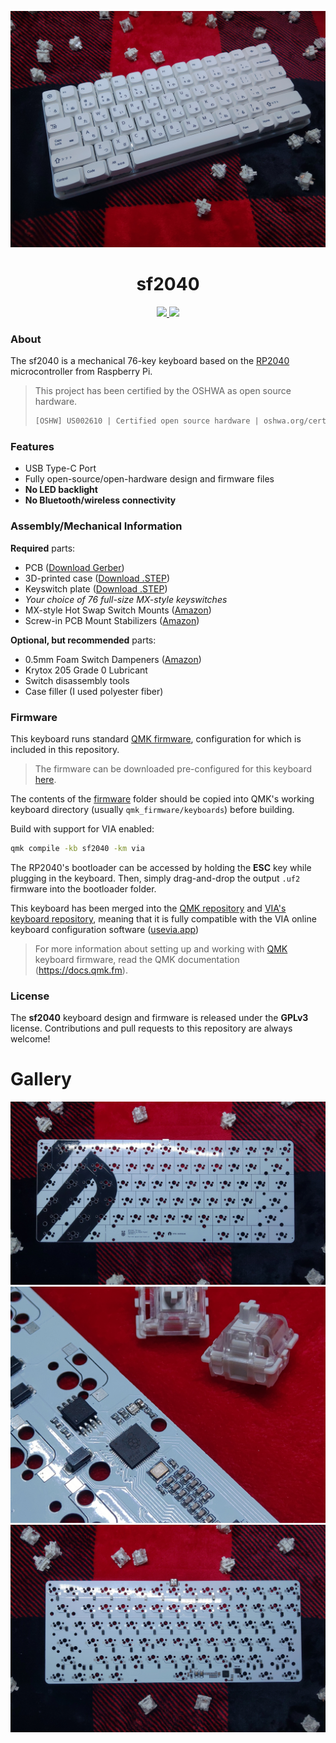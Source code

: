 ![](./images/Top.jpg)

<h1 align="center">sf2040</h1>

<p align="center">
    <a href="https://certification.oshwa.org/us002610.html">
        <img src="https://img.shields.io/badge/OSHWA%20Certification-US002610-FF4444?style=flat&labelColor=333333">
    </a>
    <a href="https://qmk.fm/">
        <img src="https://img.shields.io/badge/Powered%20by-QMK-FFFFFF?style=flat&labelColor=333333">
    </a>
</p>

### About

The sf2040 is a mechanical 76-key keyboard based on the [RP2040](https://datasheets.raspberrypi.com/rp2040/rp2040-datasheet.pdf) microcontroller from Raspberry Pi.

> This project has been certified by the OSHWA as open source hardware.
>
> ```html
> [OSHW] US002610 | Certified open source hardware | oshwa.org/cert
> ```

### Features

- USB Type-C Port
- Fully open-source/open-hardware design and firmware files
- **No LED backlight**
- **No Bluetooth/wireless connectivity**

### Assembly/Mechanical Information

**Required** parts:

- PCB ([Download Gerber](/pcb/Gerber/Gerber.zip))
- 3D-printed case ([Download .STEP](/case/Case.step))
- Keyswitch plate ([Download .STEP](/plate/Plate.step))
- _Your choice of 76 full-size MX-style keyswitches_
- MX-style Hot Swap Switch Mounts ([Amazon](https://www.amazon.com/gp/product/B0B4W9YMGM))
- Screw-in PCB Mount Stabilizers ([Amazon](https://www.amazon.com/gp/product/B0CN38CXQ3))

**Optional, but recommended** parts:

- 0.5mm Foam Switch Dampeners ([Amazon](https://www.amazon.com/gp/product/B0B942VCMV))
- Krytox 205 Grade 0 Lubricant
- Switch disassembly tools
- Case filler (I used polyester fiber)

### Firmware

This keyboard runs standard [QMK firmware](https://docs.qmk.fm/#/), configuration for which is included in this repository.

> The firmware can be downloaded pre-configured for this keyboard [here](/firmware/builds/sf2040.uf2).

The contents of the [firmware](/firmware) folder should be copied into QMK's working keyboard directory (usually `qmk_firmware/keyboards`) before building.

Build with support for VIA enabled:

```sh
qmk compile -kb sf2040 -km via
```

The RP2040's bootloader can be accessed by holding the **ESC** key while plugging in the keyboard. Then, simply drag-and-drop the output `.uf2` firmware into the bootloader folder.

This keyboard has been merged into the [QMK repository](https://github.com/qmk/qmk_firmware/tree/master/keyboards) and [VIA's keyboard repository](https://github.com/the-via/keyboards), meaning that it is fully compatible with the VIA online keyboard configuration software ([usevia.app](https://usevia.app))

> For more information about setting up and working with [QMK](https://docs.qmk.fm/#/) keyboard firmware, read the QMK documentation (https://docs.qmk.fm).

### License

The **sf2040** keyboard design and firmware is released under the **GPLv3** license. Contributions and pull requests to this repository are always welcome!

# Gallery

<div align="center">
    <img style="" src="./images/PCB_Top.jpg">
    <img style="" src="./images/RP2040.jpg">
    <img style="" src="./images/PCB_Bottom.jpg">
</div>
